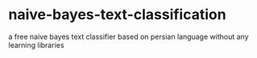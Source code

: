 # naive-bayes-text-classification
a free naive bayes text classifier based on persian language without any learning libraries
